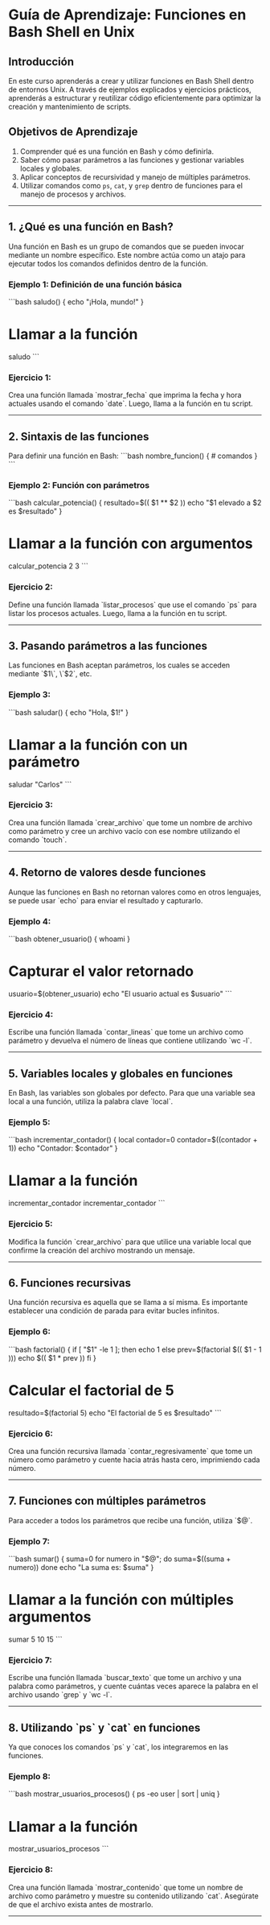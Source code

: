 # Guía de Aprendizaje: Funciones en Bash Shell en Unix

## Introducción
En este curso aprenderás a crear y utilizar funciones en Bash Shell dentro de entornos Unix. A través de ejemplos explicados y ejercicios prácticos, aprenderás a estructurar y reutilizar código eficientemente para optimizar la creación y mantenimiento de scripts.

## Objetivos de Aprendizaje
1. Comprender qué es una función en Bash y cómo definirla.
2. Saber cómo pasar parámetros a las funciones y gestionar variables locales y globales.
3. Aplicar conceptos de recursividad y manejo de múltiples parámetros.
4. Utilizar comandos como `ps`, `cat`, y `grep` dentro de funciones para el manejo de procesos y archivos.

---

## 1. ¿Qué es una función en Bash?

Una función en Bash es un grupo de comandos que se pueden invocar mediante un nombre específico. Este nombre actúa como un atajo para ejecutar todos los comandos definidos dentro de la función.

### **Ejemplo 1: Definición de una función básica**
\`\`\`bash
saludo() {
    echo "¡Hola, mundo!"
}

# Llamar a la función
saludo
\`\`\`

### **Ejercicio 1:**
Crea una función llamada \`mostrar_fecha\` que imprima la fecha y hora actuales usando el comando \`date\`. Luego, llama a la función en tu script.

---

## 2. Sintaxis de las funciones

Para definir una función en Bash:
\`\`\`bash
nombre_funcion() {
    # comandos
}
\`\`\`

### **Ejemplo 2: Función con parámetros**
\`\`\`bash
calcular_potencia() {
    resultado=$(( $1 ** $2 ))
    echo "$1 elevado a $2 es $resultado"
}

# Llamar a la función con argumentos
calcular_potencia 2 3
\`\`\`

### **Ejercicio 2:**
Define una función llamada \`listar_procesos\` que use el comando \`ps\` para listar los procesos actuales. Luego, llama a la función en tu script.

---

## 3. Pasando parámetros a las funciones

Las funciones en Bash aceptan parámetros, los cuales se acceden mediante \`$1\`, \`$2\`, etc.

### **Ejemplo 3:**
\`\`\`bash
saludar() {
    echo "Hola, $1!"
}

# Llamar a la función con un parámetro
saludar "Carlos"
\`\`\`

### **Ejercicio 3:**
Crea una función llamada \`crear_archivo\` que tome un nombre de archivo como parámetro y cree un archivo vacío con ese nombre utilizando el comando \`touch\`.

---

## 4. Retorno de valores desde funciones

Aunque las funciones en Bash no retornan valores como en otros lenguajes, se puede usar \`echo\` para enviar el resultado y capturarlo.

### **Ejemplo 4:**
\`\`\`bash
obtener_usuario() {
    whoami
}

# Capturar el valor retornado
usuario=$(obtener_usuario)
echo "El usuario actual es $usuario"
\`\`\`

### **Ejercicio 4:**
Escribe una función llamada \`contar_lineas\` que tome un archivo como parámetro y devuelva el número de líneas que contiene utilizando \`wc -l\`.

---

## 5. Variables locales y globales en funciones

En Bash, las variables son globales por defecto. Para que una variable sea local a una función, utiliza la palabra clave \`local\`.

### **Ejemplo 5:**
\`\`\`bash
incrementar_contador() {
    local contador=0
    contador=$((contador + 1))
    echo "Contador: $contador"
}

# Llamar a la función
incrementar_contador
incrementar_contador
\`\`\`

### **Ejercicio 5:**
Modifica la función \`crear_archivo\` para que utilice una variable local que confirme la creación del archivo mostrando un mensaje.

---

## 6. Funciones recursivas

Una función recursiva es aquella que se llama a sí misma. Es importante establecer una condición de parada para evitar bucles infinitos.

### **Ejemplo 6:**
\`\`\`bash
factorial() {
    if [ "$1" -le 1 ]; then
        echo 1
    else
        prev=$(factorial $(( $1 - 1 )))
        echo $(( $1 * prev ))
    fi
}

# Calcular el factorial de 5
resultado=$(factorial 5)
echo "El factorial de 5 es $resultado"
\`\`\`

### **Ejercicio 6:**
Crea una función recursiva llamada \`contar_regresivamente\` que tome un número como parámetro y cuente hacia atrás hasta cero, imprimiendo cada número.

---

## 7. Funciones con múltiples parámetros

Para acceder a todos los parámetros que recibe una función, utiliza \`$@\`.

### **Ejemplo 7:**
\`\`\`bash
sumar() {
    suma=0
    for numero in "$@"; do
        suma=$((suma + numero))
    done
    echo "La suma es: $suma"
}

# Llamar a la función con múltiples argumentos
sumar 5 10 15
\`\`\`

### **Ejercicio 7:**
Escribe una función llamada \`buscar_texto\` que tome un archivo y una palabra como parámetros, y cuente cuántas veces aparece la palabra en el archivo usando \`grep\` y \`wc -l\`.

---

## 8. Utilizando \`ps\` y \`cat\` en funciones

Ya que conoces los comandos \`ps\` y \`cat\`, los integraremos en las funciones.

### **Ejemplo 8:**
\`\`\`bash
mostrar_usuarios_procesos() {
    ps -eo user | sort | uniq
}

# Llamar a la función
mostrar_usuarios_procesos
\`\`\`

### **Ejercicio 8:**
Crea una función llamada \`mostrar_contenido\` que tome un nombre de archivo como parámetro y muestre su contenido utilizando \`cat\`. Asegúrate de que el archivo exista antes de mostrarlo.

---



